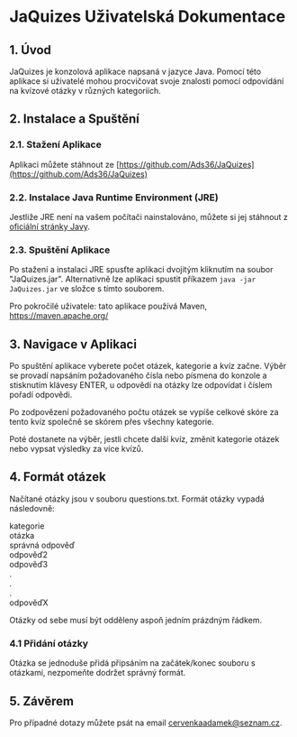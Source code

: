 # JaQuizes Uživatelská Dokumentace

## 1. Úvod

JaQuizes je konzolová aplikace napsaná v jazyce Java.
Pomocí této aplikace si uživatelé mohou procvičovat svoje znalosti pomocí odpovídání na kvízové otázky v různých kategoriích.

## 2. Instalace a Spuštění

### 2.1. Stažení Aplikace

Aplikaci můžete stáhnout ze [https://github.com/Ads36/JaQuizes](https://github.com/Ads36/JaQuizes)

### 2.2. Instalace Java Runtime Environment (JRE)

Jestliže JRE není na vašem počítači nainstalováno, můžete si jej stáhnout z [oficiální stránky Javy](https://www.oracle.com/java/technologies/javase-jre8-downloads.html).

### 2.3. Spuštění Aplikace

Po stažení a instalaci JRE spusťte aplikaci dvojitým kliknutím na soubor "JaQuizes.jar".
Alternativně lze aplikaci spustit příkazem `java -jar JaQuizes.jar` ve složce s tímto souborem.

Pro pokročilé uživatele: tato aplikace používá Maven, <https://maven.apache.org/>

## 3. Navigace v Aplikaci

Po spuštění aplikace vyberete počet otázek, kategorie a kvíz začne. Výběr se provadí napsáním požadovaného čísla nebo písmena do konzole a stisknutím klávesy ENTER, u odpovědí na otázky lze odpovídat i číslem pořadí odpovědi.

Po zodpovězení požadovaného počtu otázek se vypíše celkové skóre za tento kvíz společně se skórem přes všechny kategorie.

Poté dostanete na výběr, jestli chcete další kvíz, změnit kategorie otázek nebo vypsat výsledky za více kvízů.

## 4. Formát otázek

Načítané otázky jsou v souboru questions.txt.
Formát otázky vypadá následovně:

kategorie  
otázka  
správná odpověď  
odpověď2  
odpověď3  
.  
.  
.  
odpověďX  

Otázky od sebe musí být odděleny aspoň jedním prázdným řádkem.

### 4.1 Přidání otázky

Otázka se jednoduše přidá připsáním na začátek/konec souboru s otázkami, nezpomeňte dodržet správný formát.

## 5. Závěrem

Pro případné dotazy můžete psát na email <cervenkaadamek@seznam.cz>.
